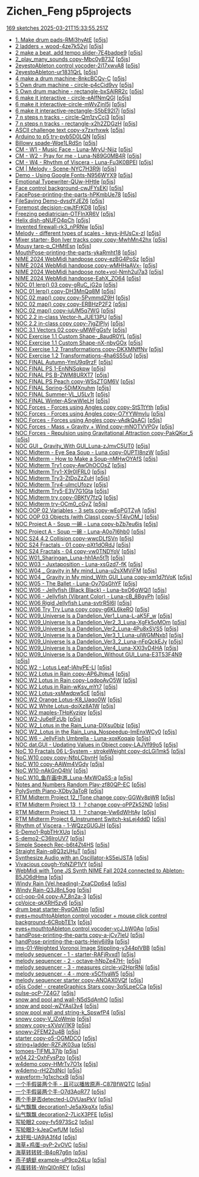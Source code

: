 # Zichen_Feng p5projects
[169 sketches 2025-03-21T15:33:55.251Z](./downloads/gen/sketches_recent.md)

- [1. Make drum pads-RMi3hyAtE](./p5projects/1.%20Make%20drum%20pads-RMi3hyAtE) [[p5js](https://editor.p5js.org/Zichen_Feng/sketches/RMi3hyAtE)]
- [2 ladders + wood-4ze7k52yi](./p5projects/2%20ladders%20%2B%20wood-4ze7k52yi) [[p5js](https://editor.p5js.org/Zichen_Feng/sketches/4ze7k52yi)]
- [2 make a beat, add tempo slider-7E4badpe9](./p5projects/2%20make%20a%20beat%2C%20add%20tempo%20slider-7E4badpe9) [[p5js](https://editor.p5js.org/Zichen_Feng/sketches/7E4badpe9)]
- [2\_play\_many\_sounds copy-Mbc0yB73Z](./p5projects/2_play_many_sounds%20copy-Mbc0yB73Z) [[p5js](https://editor.p5js.org/Zichen_Feng/sketches/Mbc0yB73Z)]
- [2eyestoAbleton control vocoder-2i17xwvA8](./p5projects/2eyestoAbleton%20control%20vocoder-2i17xwvA8) [[p5js](https://editor.p5js.org/Zichen_Feng/sketches/2i17xwvA8)]
- [2eyestoAbleton-ur1831QrL](./p5projects/2eyestoAbleton-ur1831QrL) [[p5js](https://editor.p5js.org/Zichen_Feng/sketches/ur1831QrL)]
- [4 make a drum machine-8nkcBCQv-C](./p5projects/4%20make%20a%20drum%20machine-8nkcBCQv-C) [[p5js](https://editor.p5js.org/Zichen_Feng/sketches/nkcBCQv-C)]
- [5 Own drum machine - circle-p4cCid9vv](./p5projects/5%20Own%20drum%20machine%20-%20circle-p4cCid9vv) [[p5js](https://editor.p5js.org/Zichen_Feng/sketches/p4cCid9vv)]
- [5 Own drum machine - rectangle-bxSAlRR2c](./p5projects/5%20Own%20drum%20machine%20-%20rectangle-bxSAlRR2c) [[p5js](https://editor.p5js.org/Zichen_Feng/sketches/bxSAlRR2c)]
- [6 make it interactive - circle-eAlfNmQGl](./p5projects/6%20make%20it%20interactive%20-%20circle-eAlfNmQGl) [[p5js](https://editor.p5js.org/Zichen_Feng/sketches/eAlfNmQGl)]
- [6 make it interactive-circle-mWvZjnl5j](./p5projects/6%20make%20it%20interactive-circle-mWvZjnl5j) [[p5js](https://editor.p5js.org/Zichen_Feng/sketches/mWvZjnl5j)]
- [6 make it interactive-rectangle-S5bE92I7i](./p5projects/6%20make%20it%20interactive-rectangle-S5bE92I7i) [[p5js](https://editor.p5js.org/Zichen_Feng/sketches/S5bE92I7i)]
- [7 n steps n tracks - circle-Qm1zyCcj3](./p5projects/7%20n%20steps%20n%20tracks%20-%20circle-Qm1zyCcj3) [[p5js](https://editor.p5js.org/Zichen_Feng/sketches/Qm1zyCcj3)]
- [7 n steps n tracks - rectangle-x2h2ZDGzH](./p5projects/7%20n%20steps%20n%20tracks%20-%20rectangle-x2h2ZDGzH) [[p5js](https://editor.p5js.org/Zichen_Feng/sketches/x2h2ZDGzH)]
- [ASCII challenge text copy-x7zxrhxwk](./p5projects/ASCII%20challenge%20text%20copy-x7zxrhxwk) [[p5js](https://editor.p5js.org/Zichen_Feng/sketches/x7zxrhxwk)]
- [Arduino to p5 try-pvb5D0LQN](./p5projects/Arduino%20to%20p5%20try-pvb5D0LQN) [[p5js](https://editor.p5js.org/Zichen_Feng/sketches/pvb5D0LQN)]
- [Billowy spade-Wqe1LRdSn](./p5projects/Billowy%20spade-Wqe1LRdSn) [[p5js](https://editor.p5js.org/Zichen_Feng/sketches/Wqe1LRdSn)]
- [CM - W1 - Music Face - Luna-MryU-Njjz](./p5projects/CM%20-%20W1%20-%20Music%20Face%20-%20Luna-MryU-Njjz) [[p5js](https://editor.p5js.org/Zichen_Feng/sketches/MryU-Njjz)]
- [CM - W2 - Pray for me - Luna-N89G0MB4R](./p5projects/CM%20-%20W2%20-%20Pray%20for%20me%20-%20Luna-N89G0MB4R) [[p5js](https://editor.p5js.org/Zichen_Feng/sketches/N89G0MB4R)]
- [CM - W4 - Rhythm of Viscera - Luna-Fu3K0BPEI](./p5projects/CM%20-%20W4%20-%20Rhythm%20of%20Viscera%20-%20Luna-Fu3K0BPEI) [[p5js](https://editor.p5js.org/Zichen_Feng/sketches/Fu3K0BPEI)]
- [CM \| Melody - Scene-NYC7H3R9j](./p5projects/CM%20%7C%20Melody%20-%20Scene-NYC7H3R9j) [[p5js](https://editor.p5js.org/Zichen_Feng/sketches/NYC7H3R9j)]
- [Demo - Using Google Fonts-N956WYX9](./p5projects/Demo%20-%20Using%20Google%20Fonts-N956WYX9) [[p5js](https://editor.p5js.org/Zichen_Feng/sketches/-N956WYX9)]
- [Emotional Typewriter-QUw-HHtIe](./p5projects/Emotional%20Typewriter-QUw-HHtIe) [[p5js](https://editor.p5js.org/Zichen_Feng/sketches/QUw-HHtIe)]
- [Face control background-cwJFYsEKI](./p5projects/Face%20control%20background-cwJFYsEKI) [[p5js](https://editor.p5js.org/Zichen_Feng/sketches/cwJFYsEKI)]
- [FacePose-printing-the-parts-hPKmbUe78](./p5projects/FacePose-printing-the-parts-hPKmbUe78) [[p5js](https://editor.p5js.org/Zichen_Feng/sketches/hPKmbUe78)]
- [FileSaving Demo-dvsdYJEZ6](./p5projects/FileSaving%20Demo-dvsdYJEZ6) [[p5js](https://editor.p5js.org/Zichen_Feng/sketches/dvsdYJEZ6)]
- [Foremost decision-cwJtFrKD8](./p5projects/Foremost%20decision-cwJtFrKD8) [[p5js](https://editor.p5js.org/Zichen_Feng/sketches/cwJtFrKD8)]
- [Freezing pediatrician-OTFInXR6V](./p5projects/Freezing%20pediatrician-OTFInXR6V) [[p5js](https://editor.p5js.org/Zichen_Feng/sketches/OTFInXR6V)]
- [Helix dish-qNUFO4pCh](./p5projects/Helix%20dish-qNUFO4pCh) [[p5js](https://editor.p5js.org/Zichen_Feng/sketches/qNUFO4pCh)]
- [Invented firewall-rk3\_nPRNw](./p5projects/Invented%20firewall-rk3_nPRNw) [[p5js](https://editor.p5js.org/Zichen_Feng/sketches/rk3_nPRNw)]
- [Melody - different types of scales - keys-jHUsCx-zI](./p5projects/Melody%20-%20different%20types%20of%20scales%20-%20keys-jHUsCx-zI) [[p5js](https://editor.p5js.org/Zichen_Feng/sketches/jHUsCx-zI)]
- [Mixer starter- Bon Iver tracks copy copy-MwhMn42hx](./p5projects/Mixer%20starter-%20Bon%20Iver%20tracks%20copy%20copy-MwhMn42hx) [[p5js](https://editor.p5js.org/Zichen_Feng/sketches/MwhMn42hx)]
- [Mousy tarp-p\_CHMtEsn](./p5projects/Mousy%20tarp-p_CHMtEsn) [[p5js](https://editor.p5js.org/Zichen_Feng/sketches/p_CHMtEsn)]
- [MouthPose-printing-the-parts-ykaRmht18](./p5projects/MouthPose-printing-the-parts-ykaRmht18) [[p5js](https://editor.p5js.org/Zichen_Feng/sketches/ykaRmht18)]
- [NIME 2024 WebMidi handpose copy-ezBG4PoSz](./p5projects/NIME%202024%20WebMidi%20handpose%20copy-ezBG4PoSz) [[p5js](https://editor.p5js.org/Zichen_Feng/sketches/ezBG4PoSz)]
- [NIME 2024 WebMidi handpose copy-wMHHaAVx-](./p5projects/NIME%202024%20WebMidi%20handpose%20copy-wMHHaAVx-) [[p5js](https://editor.p5js.org/Zichen_Feng/sketches/wMHHaAVx-)]
- [NIME 2024 WebMidi handpose note+vol-Nmh2ul7a3](./p5projects/NIME%202024%20WebMidi%20handpose%20note%2Bvol-Nmh2ul7a3) [[p5js](https://editor.p5js.org/Zichen_Feng/sketches/Nmh2ul7a3)]
- [NIME 2024 WebMidi handpose-EahX\_ZO64](./p5projects/NIME%202024%20WebMidi%20handpose-EahX_ZO64) [[p5js](https://editor.p5js.org/Zichen_Feng/sketches/EahX_ZO64)]
- [NOC 01 lerp() 03 copy-gRuC\_jG2q](./p5projects/NOC%2001%20lerp()%2003%20copy-gRuC_jG2q) [[p5js](https://editor.p5js.org/Zichen_Feng/sketches/gRuC_jG2q)]
- [NOC 01 lerp() copy-DH3MnQq8M](./p5projects/NOC%2001%20lerp()%20copy-DH3MnQq8M) [[p5js](https://editor.p5js.org/Zichen_Feng/sketches/DH3MnQq8M)]
- [NOC 02 map() copy copy-5PvmmdZ9H](./p5projects/NOC%2002%20map()%20copy%20copy-5PvmmdZ9H) [[p5js](https://editor.p5js.org/Zichen_Feng/sketches/5PvmmdZ9H)]
- [NOC 02 map() copy copy-ERBHzP2F2](./p5projects/NOC%2002%20map()%20copy%20copy-ERBHzP2F2) [[p5js](https://editor.p5js.org/Zichen_Feng/sketches/ERBHzP2F2)]
- [NOC 02 map() copy-iuUM5q7WG](./p5projects/NOC%2002%20map()%20copy-iuUM5q7WG) [[p5js](https://editor.p5js.org/Zichen_Feng/sketches/iuUM5q7WG)]
- [NOC 2.2 in-class Vector-h\_JUE13PU](./p5projects/NOC%202.2%20in-class%20Vector-h_JUE13PU) [[p5js](https://editor.p5js.org/Zichen_Feng/sketches/h_JUE13PU)]
- [NOC 2.2 in-class copy copy-7jgZlPlyj](./p5projects/NOC%202.2%20in-class%20copy%20copy-7jgZlPlyj) [[p5js](https://editor.p5js.org/Zichen_Feng/sketches/7jgZlPlyj)]
- [NOC 3.1 Vectors 02 copy-uMWFgGsfv](./p5projects/NOC%203.1%20Vectors%2002%20copy-uMWFgGsfv) [[p5js](https://editor.p5js.org/Zichen_Feng/sketches/uMWFgGsfv)]
- [NOC Exercise 1.1 Custom Shape-\_8audR0YL](./p5projects/NOC%20Exercise%201.1%20Custom%20Shape-_8audR0YL) [[p5js](https://editor.p5js.org/Zichen_Feng/sketches/_8audR0YL)]
- [NOC Exercise 1.1 Custom Shape-nX-nbyGOx](./p5projects/NOC%20Exercise%201.1%20Custom%20Shape-nX-nbyGOx) [[p5js](https://editor.p5js.org/Zichen_Feng/sketches/nX-nbyGOx)]
- [NOC Exercise 1.2 Transformations copy-DKXMNffNv](./p5projects/NOC%20Exercise%201.2%20Transformations%20copy-DKXMNffNv) [[p5js](https://editor.p5js.org/Zichen_Feng/sketches/DKXMNffNv)]
- [NOC Exercise 1.2 Transformations-4ha6S55u0](./p5projects/NOC%20Exercise%201.2%20Transformations-4ha6S55u0) [[p5js](https://editor.p5js.org/Zichen_Feng/sketches/4ha6S55u0)]
- [NOC FINAL Autumn-YmU9q9rzF](./p5projects/NOC%20FINAL%20Autumn-YmU9q9rzF) [[p5js](https://editor.p5js.org/Zichen_Feng/sketches/YmU9q9rzF)]
- [NOC FINAL PS 1-EnNNSqkpw](./p5projects/NOC%20FINAL%20PS%201-EnNNSqkpw) [[p5js](https://editor.p5js.org/Zichen_Feng/sketches/EnNNSqkpw)]
- [NOC FINAL PS B-ZWM8URXT7](./p5projects/NOC%20FINAL%20PS%20B-ZWM8URXT7) [[p5js](https://editor.p5js.org/Zichen_Feng/sketches/ZWM8URXT7)]
- [NOC FINAL PS Peach copy-WSsZTGM6V](./p5projects/NOC%20FINAL%20PS%20Peach%20copy-WSsZTGM6V) [[p5js](https://editor.p5js.org/Zichen_Feng/sketches/WSsZTGM6V)]
- [NOC FINAL Spring-5DjMXnuhm](./p5projects/NOC%20FINAL%20Spring-5DjMXnuhm) [[p5js](https://editor.p5js.org/Zichen_Feng/sketches/5DjMXnuhm)]
- [NOC FINAL Summer-VL\_U5Lv1t](./p5projects/NOC%20FINAL%20Summer-VL_U5Lv1t) [[p5js](https://editor.p5js.org/Zichen_Feng/sketches/VL_U5Lv1t)]
- [NOC FINAL Winter-ASrwWleLH](./p5projects/NOC%20FINAL%20Winter-ASrwWleLH) [[p5js](https://editor.p5js.org/Zichen_Feng/sketches/ASrwWleLH)]
- [NOC Forces - Forces using Angles copy copy-StSTtYth](./p5projects/NOC%20Forces%20-%20Forces%20using%20Angles%20copy%20copy-StSTtYth) [[p5js](https://editor.p5js.org/Zichen_Feng/sketches/-StSTtYth)]
- [NOC Forces - Forces using Angles copy-O7YYWmvIu](./p5projects/NOC%20Forces%20-%20Forces%20using%20Angles%20copy-O7YYWmvIu) [[p5js](https://editor.p5js.org/Zichen_Feng/sketches/O7YYWmvIu)]
- [NOC Forces - Forces using Angles copy-vAdkQsACi](./p5projects/NOC%20Forces%20-%20Forces%20using%20Angles%20copy-vAdkQsACi) [[p5js](https://editor.p5js.org/Zichen_Feng/sketches/vAdkQsACi)]
- [NOC Forces - Mass + Gravity + Wind copy-mNOTVVPGy](./p5projects/NOC%20Forces%20-%20Mass%20%2B%20Gravity%20%2B%20Wind%20copy-mNOTVVPGy) [[p5js](https://editor.p5js.org/Zichen_Feng/sketches/mNOTVVPGy)]
- [NOC Forces - Repulsion using Gravitational Attraction copy-PakQKor\_5](./p5projects/NOC%20Forces%20-%20Repulsion%20using%20Gravitational%20Attraction%20copy-PakQKor_5) [[p5js](https://editor.p5js.org/Zichen_Feng/sketches/PakQKor_5)]
- [NOC GUI \_ Gravity\_With GUI\_Luna-zJmvC5UT0](./p5projects/NOC%20GUI%20_%20Gravity_With%20GUI_Luna-zJmvC5UT0) [[p5js](https://editor.p5js.org/Zichen_Feng/sketches/zJmvC5UT0)]
- [NOC Midterm - Eye Sea Soup - Luna copy-0UPTI8nzW](./p5projects/NOC%20Midterm%20-%20Eye%20Sea%20Soup%20-%20Luna%20copy-0UPTI8nzW) [[p5js](https://editor.p5js.org/Zichen_Feng/sketches/0UPTI8nzW)]
- [NOC Midterm - How to Make a Soup-nMHwOYAfS](./p5projects/NOC%20Midterm%20-%20How%20to%20Make%20a%20Soup-nMHwOYAfS) [[p5js](https://editor.p5js.org/Zichen_Feng/sketches/nMHwOYAfS)]
- [NOC Midterm Try1 copy-AwOhOCOsZ](./p5projects/NOC%20Midterm%20Try1%20copy-AwOhOCOsZ) [[p5js](https://editor.p5js.org/Zichen_Feng/sketches/AwOhOCOsZ)]
- [NOC Midterm Try1-X9r0IFRL0](./p5projects/NOC%20Midterm%20Try1-X9r0IFRL0) [[p5js](https://editor.p5js.org/Zichen_Feng/sketches/X9r0IFRL0)]
- [NOC Midterm Try3-ZtDoZzZuH](./p5projects/NOC%20Midterm%20Try3-ZtDoZzZuH) [[p5js](https://editor.p5js.org/Zichen_Feng/sketches/ZtDoZzZuH)]
- [NOC Midterm Try4-ulmcUfozv](./p5projects/NOC%20Midterm%20Try4-ulmcUfozv) [[p5js](https://editor.p5js.org/Zichen_Feng/sketches/ulmcUfozv)]
- [NOC Midterm Try5-E3V7G1Gta](./p5projects/NOC%20Midterm%20Try5-E3V7G1Gta) [[p5js](https://editor.p5js.org/Zichen_Feng/sketches/E3V7G1Gta)]
- [NOC Midterm try copy-0BKfV7fzQ](./p5projects/NOC%20Midterm%20try%20copy-0BKfV7fzQ) [[p5js](https://editor.p5js.org/Zichen_Feng/sketches/0BKfV7fzQ)]
- [NOC Midterm try-OCm0\_cGyZ](./p5projects/NOC%20Midterm%20try-OCm0_cGyZ) [[p5js](https://editor.p5js.org/Zichen_Feng/sketches/OCm0_cGyZ)]
- [NOC OOP 02 Variables - 3 sets copy-wEoPGTZyA](./p5projects/NOC%20OOP%2002%20Variables%20-%203%20sets%20copy-wEoPGTZyA) [[p5js](https://editor.p5js.org/Zichen_Feng/sketches/wEoPGTZyA)]
- [NOC OOP 03 Objects (with Class) copy-5T4iyOM\_l](./p5projects/NOC%20OOP%2003%20Objects%20(with%20Class)%20copy-5T4iyOM_l) [[p5js](https://editor.p5js.org/Zichen_Feng/sketches/5T4iyOM_l)]
- [NOC Project A - Soup 一碗 - Luna copy-bZb7eu6is](./p5projects/NOC%20Project%20A%20-%20Soup%20%E4%B8%80%E7%A2%97%20-%20Luna%20copy-bZb7eu6is) [[p5js](https://editor.p5js.org/Zichen_Feng/sketches/bZb7eu6is)]
- [NOC Project A - Soup 一碗 - Luna-A0o7I6hb0](./p5projects/NOC%20Project%20A%20-%20Soup%20%E4%B8%80%E7%A2%97%20-%20Luna-A0o7I6hb0) [[p5js](https://editor.p5js.org/Zichen_Feng/sketches/A0o7I6hb0)]
- [NOC S24 4.2 Collision copy-wwcDLfSVn](./p5projects/NOC%20S24%204.2%20Collision%20copy-wwcDLfSVn) [[p5js](https://editor.p5js.org/Zichen_Feng/sketches/wwcDLfSVn)]
- [NOC S24 Fractals - 01 copy-pXt1dORdJ](./p5projects/NOC%20S24%20Fractals%20-%2001%20copy-pXt1dORdJ) [[p5js](https://editor.p5js.org/Zichen_Feng/sketches/pXt1dORdJ)]
- [NOC S24 Fractals - 04 copy-vw0TNDYoV](./p5projects/NOC%20S24%20Fractals%20-%2004%20copy-vw0TNDYoV) [[p5js](https://editor.p5js.org/Zichen_Feng/sketches/vw0TNDYoV)]
- [NOC W01\_Sharingan\_Luna-hh1An5tTt](./p5projects/NOC%20W01_Sharingan_Luna-hh1An5tTt) [[p5js](https://editor.p5js.org/Zichen_Feng/sketches/hh1An5tTt)]
- [NOC W03 - Juxtaposition - Luna-xsGzd7-fK](./p5projects/NOC%20W03%20-%20Juxtaposition%20-%20Luna-xsGzd7-fK) [[p5js](https://editor.p5js.org/Zichen_Feng/sketches/xsGzd7-fK)]
- [NOC W04 \_ Gravity in My mind\_Luna-u2sXMViFM](./p5projects/NOC%20W04%20_%20Gravity%20in%20My%20mind_Luna-u2sXMViFM) [[p5js](https://editor.p5js.org/Zichen_Feng/sketches/u2sXMViFM)]
- [NOC W04 \_ Gravity in My mind\_With GUI\_Luna copy-xm1d7tVoK](./p5projects/NOC%20W04%20_%20Gravity%20in%20My%20mind_With%20GUI_Luna%20copy-xm1d7tVoK) [[p5js](https://editor.p5js.org/Zichen_Feng/sketches/xm1d7tVoK)]
- [NOC W05 - The Ballet - Luna-Ov7GsGhYF](./p5projects/NOC%20W05%20-%20The%20Ballet%20-%20Luna-Ov7GsGhYF) [[p5js](https://editor.p5js.org/Zichen_Feng/sketches/Ov7GsGhYF)]
- [NOC W06 - Jellyfish (Black Black) - Luna-bxO6gWQi1](./p5projects/NOC%20W06%20-%20Jellyfish%20(Black%20Black)%20-%20Luna-bxO6gWQi1) [[p5js](https://editor.p5js.org/Zichen_Feng/sketches/bxO6gWQi1)]
- [NOC W06 - Jellyfish (Vibrant Color) - Luna-cB\_8BgyPh](./p5projects/NOC%20W06%20-%20Jellyfish%20(Vibrant%20Color)%20-%20Luna-cB_8BgyPh) [[p5js](https://editor.p5js.org/Zichen_Feng/sketches/cB_8BgyPh)]
- [NOC W06 Rigid Jellyfish Luna-svtrR5I6I](./p5projects/NOC%20W06%20Rigid%20Jellyfish%20Luna-svtrR5I6I) [[p5js](https://editor.p5js.org/Zichen_Feng/sketches/svtrR5I6I)]
- [NOC W06 Try Try Luna copy copy-g6KL6keRO](./p5projects/NOC%20W06%20Try%20Try%20Luna%20copy%20copy-g6KL6keRO) [[p5js](https://editor.p5js.org/Zichen_Feng/sketches/g6KL6keRO)]
- [NOC W09\_Universe Is a Dandelion\_Ver1\_Luna-L-aK5F\_w](./p5projects/NOC%20W09_Universe%20Is%20a%20Dandelion_Ver1_Luna-L-aK5F_w) [[p5js](https://editor.p5js.org/Zichen_Feng/sketches/-L-aK5F_w)]
- [NOC W09\_Universe Is a Dandelion\_Ver2\_3\_Luna-XgFk5oMOm](./p5projects/NOC%20W09_Universe%20Is%20a%20Dandelion_Ver2_3_Luna-XgFk5oMOm) [[p5js](https://editor.p5js.org/Zichen_Feng/sketches/XgFk5oMOm)]
- [NOC W09\_Universe Is a Dandelion\_Ver2\_Luna-4Pu8xSVS5](./p5projects/NOC%20W09_Universe%20Is%20a%20Dandelion_Ver2_Luna-4Pu8xSVS5) [[p5js](https://editor.p5js.org/Zichen_Feng/sketches/4Pu8xSVS5)]
- [NOC W09\_Universe Is a Dandelion\_Ver3\_1\_Luna-uIWGMNxb1](./p5projects/NOC%20W09_Universe%20Is%20a%20Dandelion_Ver3_1_Luna-uIWGMNxb1) [[p5js](https://editor.p5js.org/Zichen_Feng/sketches/uIWGMNxb1)]
- [NOC W09\_Universe Is a Dandelion\_Ver3\_2\_Luna-nFpQckEJy](./p5projects/NOC%20W09_Universe%20Is%20a%20Dandelion_Ver3_2_Luna-nFpQckEJy) [[p5js](https://editor.p5js.org/Zichen_Feng/sketches/nFpQckEJy)]
- [NOC W09\_Universe Is a Dandelion\_Ver4\_Luna-XXl3vD4HA](./p5projects/NOC%20W09_Universe%20Is%20a%20Dandelion_Ver4_Luna-XXl3vD4HA) [[p5js](https://editor.p5js.org/Zichen_Feng/sketches/XXl3vD4HA)]
- [NOC W09\_Universe Is a Dandelion\_Without GUI\_Luna-E3T53F4N9](./p5projects/NOC%20W09_Universe%20Is%20a%20Dandelion_Without%20GUI_Luna-E3T53F4N9) [[p5js](https://editor.p5js.org/Zichen_Feng/sketches/E3T53F4N9)]
- [NOC W2 - Lotus Leaf-lAhyPE-Ll](./p5projects/NOC%20W2%20-%20Lotus%20Leaf-lAhyPE-Ll) [[p5js](https://editor.p5js.org/Zichen_Feng/sketches/lAhyPE-Ll)]
- [NOC W2 Lotus in Rain copy-AP6Jhjeu4](./p5projects/NOC%20W2%20Lotus%20in%20Rain%20copy-AP6Jhjeu4) [[p5js](https://editor.p5js.org/Zichen_Feng/sketches/AP6Jhjeu4)]
- [NOC W2 Lotus in Rain copy-LqdpoAvO5W](./p5projects/NOC%20W2%20Lotus%20in%20Rain%20copy-LqdpoAvO5W) [[p5js](https://editor.p5js.org/Zichen_Feng/sketches/qdpoAvO5W)]
- [NOC W2 Lotus in Rain-wKsv\_mYt7](./p5projects/NOC%20W2%20Lotus%20in%20Rain-wKsv_mYt7) [[p5js](https://editor.p5js.org/Zichen_Feng/sketches/wKsv_mYt7)]
- [NOC W2 Lotus-xsMwdpw5cE](./p5projects/NOC%20W2%20Lotus-xsMwdpw5cE) [[p5js](https://editor.p5js.org/Zichen_Feng/sketches/sMwdpw5cE)]
- [NOC W2 Orange Lotus-K8\_Uaqo0W](./p5projects/NOC%20W2%20Orange%20Lotus-K8_Uaqo0W) [[p5js](https://editor.p5js.org/Zichen_Feng/sketches/K8_Uaqo0W)]
- [NOC W2 White Lotus-doiXz8A1W](./p5projects/NOC%20W2%20White%20Lotus-doiXz8A1W) [[p5js](https://editor.p5js.org/Zichen_Feng/sketches/doiXz8A1W)]
- [NOC W2 maples-THpKvzjpy](./p5projects/NOC%20W2%20maples-THpKvzjpy) [[p5js](https://editor.p5js.org/Zichen_Feng/sketches/THpKvzjpy)]
- [NOC W2-Ju6elFzUb](./p5projects/NOC%20W2-Ju6elFzUb) [[p5js](https://editor.p5js.org/Zichen_Feng/sketches/Ju6elFzUb)]
- [NOC W2\_Lotus in the Rain\_Luna-DlXsu0biz](./p5projects/NOC%20W2_Lotus%20in%20the%20Rain_Luna-DlXsu0biz) [[p5js](https://editor.p5js.org/Zichen_Feng/sketches/DlXsu0biz)]
- [NOC W2\_Lotus in the Rain\_Luna\_Nospeedup-ImEnxWCy0](./p5projects/NOC%20W2_Lotus%20in%20the%20Rain_Luna_Nospeedup-ImEnxWCy0) [[p5js](https://editor.p5js.org/Zichen_Feng/sketches/ImEnxWCy0)]
- [NOC W6 - JellyFish Umbrella - Luna-xoxKoqaip](./p5projects/NOC%20W6%20-%20JellyFish%20Umbrella%20-%20Luna-xoxKoqaip) [[p5js](https://editor.p5js.org/Zichen_Feng/sketches/xoxKoqaip)]
- [NOC dat.GUI - Updating Values in Object copy-LAJVf99o5](./p5projects/NOC%20dat.GUI%20-%20Updating%20Values%20in%20Object%20copy-LAJVf99o5) [[p5js](https://editor.p5js.org/Zichen_Feng/sketches/LAJVf99o5)]
- [NoC 10 Fractals 06 L-System - strokeWeight copy-dcLGi1mk5](./p5projects/NoC%2010%20Fractals%2006%20L-System%20-%20strokeWeight%20copy-dcLGi1mk5) [[p5js](https://editor.p5js.org/Zichen_Feng/sketches/dcLGi1mk5)]
- [NoC W10 copy copy-NfpLCbvnH](./p5projects/NoC%20W10%20copy%20copy-NfpLCbvnH) [[p5js](https://editor.p5js.org/Zichen_Feng/sketches/NfpLCbvnH)]
- [NoC W10 copy-AAWm4VGdy](./p5projects/NoC%20W10%20copy-AAWm4VGdy) [[p5js](https://editor.p5js.org/Zichen_Feng/sketches/AAWm4VGdy)]
- [NoC W10-nAkGnO4hV](./p5projects/NoC%20W10-nAkGnO4hV) [[p5js](https://editor.p5js.org/Zichen_Feng/sketches/nAkGnO4hV)]
- [NoC W10\_鱼在画中游\_Luna-MxWOaSS-a](./p5projects/NoC%20W10_%E9%B1%BC%E5%9C%A8%E7%94%BB%E4%B8%AD%E6%B8%B8_Luna-MxWOaSS-a) [[p5js](https://editor.p5js.org/Zichen_Feng/sketches/MxWOaSS-a)]
- [Notes and Numbers Random Play-zf80QP-EC](./p5projects/Notes%20and%20Numbers%20Random%20Play-zf80QP-EC) [[p5js](https://editor.p5js.org/Zichen_Feng/sketches/zf80QP-EC)]
- [PolySynth Piano-XDby3aToR](./p5projects/PolySynth%20Piano-XDby3aToR) [[p5js](https://editor.p5js.org/Zichen_Feng/sketches/XDby3aToR)]
- [RTM Midterm Project 12\_\!Tone change copy-GGWv8pWR](./p5projects/RTM%20Midterm%20Project%2012_!Tone%20change%20copy-GGWv8pWR) [[p5js](https://editor.p5js.org/Zichen_Feng/sketches/-GGWv8pWR)]
- [RTM Midterm Project 13 ！？change copy-oPPZk52ND](./p5projects/RTM%20Midterm%20Project%2013%20%EF%BC%81%EF%BC%9Fchange%20copy-oPPZk52ND) [[p5js](https://editor.p5js.org/Zichen_Feng/sketches/oPPZk52ND)]
- [RTM Midterm Project 13 ！？change-Vw6dWHtAy](./p5projects/RTM%20Midterm%20Project%2013%20%EF%BC%81%EF%BC%9Fchange-Vw6dWHtAy) [[p5js](https://editor.p5js.org/Zichen_Feng/sketches/Vw6dWHtAy)]
- [RTM Midterm Project 6\_Instrument Switch-ksLej4ddD](./p5projects/RTM%20Midterm%20Project%206_Instrument%20Switch-ksLej4ddD) [[p5js](https://editor.p5js.org/Zichen_Feng/sketches/ksLej4ddD)]
- [Rhythm of Viscera - 1-WQzzGUGJH](./p5projects/Rhythm%20of%20Viscera%20-%201-WQzzGUGJH) [[p5js](https://editor.p5js.org/Zichen_Feng/sketches/WQzzGUGJH)]
- [S-Demo1-RgbTHrXUq](./p5projects/S-Demo1-RgbTHrXUq) [[p5js](https://editor.p5js.org/Zichen_Feng/sketches/RgbTHrXUq)]
- [S-demo2-C36lroUV7](./p5projects/S-demo2-C36lroUV7) [[p5js](https://editor.p5js.org/Zichen_Feng/sketches/C36lroUV7)]
- [Simple Speech Rec-b6t4Zt4HS](./p5projects/Simple%20Speech%20Rec-b6t4Zt4HS) [[p5js](https://editor.p5js.org/Zichen_Feng/sketches/b6t4Zt4HS)]
- [Straight Rain-q8Q3zUHuT](./p5projects/Straight%20Rain-q8Q3zUHuT) [[p5js](https://editor.p5js.org/Zichen_Feng/sketches/q8Q3zUHuT)]
- [Synthesize Audio with an Oscillator-kS5eiJSTA](./p5projects/Synthesize%20Audio%20with%20an%20Oscillator-kS5eiJSTA) [[p5js](https://editor.p5js.org/Zichen_Feng/sketches/kS5eiJSTA)]
- [Vivacious cough-YoNZiP1VY](./p5projects/Vivacious%20cough-YoNZiP1VY) [[p5js](https://editor.p5js.org/Zichen_Feng/sketches/YoNZiP1VY)]
- [WebMidi with Tone JS Synth NIME Fall 2024 connected to Ableton-B5JO6dHma](./p5projects/WebMidi%20with%20Tone%20JS%20Synth%20NIME%20Fall%202024%20connected%20to%20Ableton-B5JO6dHma) [[p5js](https://editor.p5js.org/Zichen_Feng/sketches/B5JO6dHma)]
- [Windy Rain (Vel.heading)-ZxaCDp6s4](./p5projects/Windy%20Rain%20(Vel.heading)-ZxaCDp6s4) [[p5js](https://editor.p5js.org/Zichen_Feng/sketches/ZxaCDp6s4)]
- [Windy Rain-Q3J8nL5gg](./p5projects/Windy%20Rain-Q3J8nL5gg) [[p5js](https://editor.p5js.org/Zichen_Feng/sketches/Q3J8nL5gg)]
- [ccl-oop-04 copy-A7\_8n2a-3](./p5projects/ccl-oop-04%20copy-A7_8n2a-3) [[p5js](https://editor.p5js.org/Zichen_Feng/sketches/A7_8n2a-3)]
- [cpVoice-qkXRH5zy6](./p5projects/cpVoice-qkXRH5zy6) [[p5js](https://editor.p5js.org/Zichen_Feng/sketches/qkXRH5zy6)]
- [drum beat starter-RyqOATqin](./p5projects/drum%20beat%20starter-RyqOATqin) [[p5js](https://editor.p5js.org/Zichen_Feng/sketches/RyqOATqin)]
- [eyes+mouthtoAbleton control vocoder + mouse click control background-6CRobTE1x](./p5projects/eyes%2BmouthtoAbleton%20control%20vocoder%20%2B%20mouse%20click%20control%20background-6CRobTE1x) [[p5js](https://editor.p5js.org/Zichen_Feng/sketches/6CRobTE1x)]
- [eyes+mouthtoAbleton control vocoder-vcJ\_bW0Ap](./p5projects/eyes%2BmouthtoAbleton%20control%20vocoder-vcJ_bW0Ap) [[p5js](https://editor.p5js.org/Zichen_Feng/sketches/vcJ_bW0Ap)]
- [handPose-printing-the-parts copy-a-jCv7IeU](./p5projects/handPose-printing-the-parts%20copy-a-jCv7IeU) [[p5js](https://editor.p5js.org/Zichen_Feng/sketches/a-jCv7IeU)]
- [handPose-printing-the-parts-Hejv6il9a](./p5projects/handPose-printing-the-parts-Hejv6il9a) [[p5js](https://editor.p5js.org/Zichen_Feng/sketches/Hejv6il9a)]
- [ims-01-Weighted Voronoi Image Stippling-y344plVBB](./p5projects/ims-01-Weighted%20Voronoi%20Image%20Stippling-y344plVBB) [[p5js](https://editor.p5js.org/Zichen_Feng/sketches/y344plVBB)]
- [melody sequencer - 1 - starter-RAFjRvxd1](./p5projects/melody%20sequencer%20-%201%20-%20starter-RAFjRvxd1) [[p5js](https://editor.p5js.org/Zichen_Feng/sketches/RAFjRvxd1)]
- [melody sequencer - 2 - octave-hNpZe47H-](./p5projects/melody%20sequencer%20-%202%20-%20octave-hNpZe47H-) [[p5js](https://editor.p5js.org/Zichen_Feng/sketches/hNpZe47H-)]
- [melody sequencer - 3 - measures circle-vi2HprRNi](./p5projects/melody%20sequencer%20-%203%20-%20measures%20circle-vi2HprRNi) [[p5js](https://editor.p5js.org/Zichen_Feng/sketches/vi2HprRNi)]
- [melody sequencer - 4 - more-x5CfIvaW5](./p5projects/melody%20sequencer%20-%204%20-%20more-x5CfIvaW5) [[p5js](https://editor.p5js.org/Zichen_Feng/sketches/x5CfIvaW5)]
- [melody sequencer starter copy-ANOAX0VQf](./p5projects/melody%20sequencer%20starter%20copy-ANOAX0VQf) [[p5js](https://editor.p5js.org/Zichen_Feng/sketches/ANOAX0VQf)]
- [p5js Code\! - createGraphics Stars copy-3q5LpeCCa](./p5projects/p5js%20Code!%20-%20createGraphics%20Stars%20copy-3q5LpeCCa) [[p5js](https://editor.p5js.org/Zichen_Feng/sketches/3q5LpeCCa)]
- [pulse-ocP-7Z4G7](./p5projects/pulse-ocP-7Z4G7) [[p5js](https://editor.p5js.org/Zichen_Feng/sketches/ocP-7Z4G7)]
- [snow and pool and wall-N5dSdAnhO](./p5projects/snow%20and%20pool%20and%20wall-N5dSdAnhO) [[p5js](https://editor.p5js.org/Zichen_Feng/sketches/N5dSdAnhO)]
- [snow and pool-wZYAsI3v4](./p5projects/snow%20and%20pool-wZYAsI3v4) [[p5js](https://editor.p5js.org/Zichen_Feng/sketches/wZYAsI3v4)]
- [snow pool wall and string-k\_SpswfP4](./p5projects/snow%20pool%20wall%20and%20string-k_SpswfP4) [[p5js](https://editor.p5js.org/Zichen_Feng/sketches/k_SpswfP4)]
- [snowy copy-V\_IZoWmip](./p5projects/snowy%20copy-V_IZoWmip) [[p5js](https://editor.p5js.org/Zichen_Feng/sketches/V_IZoWmip)]
- [snowy copy-sXVqVi1K9](./p5projects/snowy%20copy-sXVqVi1K9) [[p5js](https://editor.p5js.org/Zichen_Feng/sketches/sXVqVi1K9)]
- [snowy-2FEM22u4B](./p5projects/snowy-2FEM22u4B) [[p5js](https://editor.p5js.org/Zichen_Feng/sketches/2FEM22u4B)]
- [starter copy-o5-OGMDCO](./p5projects/starter%20copy-o5-OGMDCO) [[p5js](https://editor.p5js.org/Zichen_Feng/sketches/o5-OGMDCO)]
- [string+ladder-RZFJK03ua](./p5projects/string%2Bladder-RZFJK03ua) [[p5js](https://editor.p5js.org/Zichen_Feng/sketches/RZFJK03ua)]
- [tomoes-TlFML37jb](./p5projects/tomoes-TlFML37jb) [[p5js](https://editor.p5js.org/Zichen_Feng/sketches/TlFML37jb)]
- [w04 22-OxhFvsPzo](./p5projects/w04%2022-OxhFvsPzo) [[p5js](https://editor.p5js.org/Zichen_Feng/sketches/OxhFvsPzo)]
- [w4demo copy-HMrTv7O1x](./p5projects/w4demo%20copy-HMrTv7O1x) [[p5js](https://editor.p5js.org/Zichen_Feng/sketches/HMrTv7O1x)]
- [w4demo-rH2ZtdNcI](./p5projects/w4demo-rH2ZtdNcI) [[p5js](https://editor.p5js.org/Zichen_Feng/sketches/rH2ZtdNcI)]
- [waveform-1g1xchcxB](./p5projects/waveform-1g1xchcxB) [[p5js](https://editor.p5js.org/Zichen_Feng/sketches/1g1xchcxB)]
- [一个手假装两个手 - 且可以播放原声-C87BfWQTC](./p5projects/%E4%B8%80%E4%B8%AA%E6%89%8B%E5%81%87%E8%A3%85%E4%B8%A4%E4%B8%AA%E6%89%8B%20-%20%E4%B8%94%E5%8F%AF%E4%BB%A5%E6%92%AD%E6%94%BE%E5%8E%9F%E5%A3%B0-C87BfWQTC) [[p5js](https://editor.p5js.org/Zichen_Feng/sketches/C87BfWQTC)]
- [一个手假装两个手-O7d3AoR77](./p5projects/%E4%B8%80%E4%B8%AA%E6%89%8B%E5%81%87%E8%A3%85%E4%B8%A4%E4%B8%AA%E6%89%8B-O7d3AoR77) [[p5js](https://editor.p5js.org/Zichen_Feng/sketches/O7d3AoR77)]
- [两个手是否detected-LOVUasPkV](./p5projects/%E4%B8%A4%E4%B8%AA%E6%89%8B%E6%98%AF%E5%90%A6detected-LOVUasPkV) [[p5js](https://editor.p5js.org/Zichen_Feng/sketches/LOVUasPkV)]
- [仙气飘飘 decoration1-Je5aXkgXx](./p5projects/%E4%BB%99%E6%B0%94%E9%A3%98%E9%A3%98%20decoration1-Je5aXkgXx) [[p5js](https://editor.p5js.org/Zichen_Feng/sketches/Je5aXkgXx)]
- [仙气飘飘 decoration2-7LicX3PFE](./p5projects/%E4%BB%99%E6%B0%94%E9%A3%98%E9%A3%98%20decoration2-7LicX3PFE) [[p5js](https://editor.p5js.org/Zichen_Feng/sketches/7LicX3PFE)]
- [写轮眼2 copy-fv5973Sc2](./p5projects/%E5%86%99%E8%BD%AE%E7%9C%BC2%20copy-fv5973Sc2) [[p5js](https://editor.p5js.org/Zichen_Feng/sketches/fv5973Sc2)]
- [写轮眼3-kJeaCwfUM](./p5projects/%E5%86%99%E8%BD%AE%E7%9C%BC3-kJeaCwfUM) [[p5js](https://editor.p5js.org/Zichen_Feng/sketches/kJeaCwfUM)]
- [太好啦-UA9jA3f4d](./p5projects/%E5%A4%AA%E5%A5%BD%E5%95%A6-UA9jA3f4d) [[p5js](https://editor.p5js.org/Zichen_Feng/sketches/UA9jA3f4d)]
- [海草+鸡蛋-qyP-2vOVC](./p5projects/%E6%B5%B7%E8%8D%89%2B%E9%B8%A1%E8%9B%8B-qyP-2vOVC) [[p5js](https://editor.p5js.org/Zichen_Feng/sketches/qyP-2vOVC)]
- [海草转转转-lB4oR7g6n](./p5projects/%E6%B5%B7%E8%8D%89%E8%BD%AC%E8%BD%AC%E8%BD%AC-lB4oR7g6n) [[p5js](https://editor.p5js.org/Zichen_Feng/sketches/lB4oR7g6n)]
- [燕子蜻蜓 example-uP9cp24Lu](./p5projects/%E7%87%95%E5%AD%90%E8%9C%BB%E8%9C%93%20example-uP9cp24Lu) [[p5js](https://editor.p5js.org/Zichen_Feng/sketches/uP9cp24Lu)]
- [鸡蛋转转-WnQI0nREY](./p5projects/%E9%B8%A1%E8%9B%8B%E8%BD%AC%E8%BD%AC-WnQI0nREY) [[p5js](https://editor.p5js.org/Zichen_Feng/sketches/WnQI0nREY)]